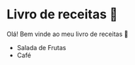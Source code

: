 # Livro de receitas :book:

Olá! Bem vinde ao meu livro de receitas :raised_hands:

- Salada de Frutas
- Café
